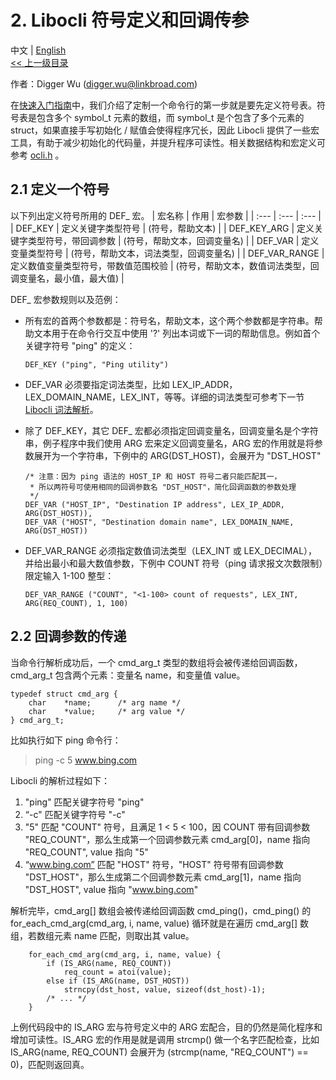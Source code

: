 # 2. Libocli 符号定义和回调传参

中文 | [English](Symbol%20Definition.md)
<br>
[<< 上一级目录](README.zh_CN.md)  

作者：Digger Wu (digger.wu@linkbroad.com)

在[快速入门指南](Quick%20Start%20Guide.zh_CN.md)中，我们介绍了定制一个命令行的第一步就是要先定义符号表。符号表是包含多个 symbol_t 元素的数组，而 symbol_t 是个包含了多个元素的 struct，如果直接手写初始化 / 赋值会使得程序冗长，因此 Libocli 提供了一些宏工具，有助于减少初始化的代码量，并提升程序可读性。相关数据结构和宏定义可参考 [ocli.h](../src/ocli.h) 。

## 2.1 定义一个符号

以下列出定义符号所用的 DEF_ 宏。
| 宏名称 | 作用 | 宏参数 |
| :--- | :--- | :--- |
| DEF_KEY | 定义关键字类型符号 | (符号，帮助文本) |
| DEF_KEY_ARG | 定义关键字类型符号，带回调参数 | (符号，帮助文本，回调变量名) |
| DEF_VAR | 定义变量类型符号 | (符号，帮助文本，词法类型，回调变量名) |
| DEF_VAR_RANGE | 定义数值变量类型符号，带数值范围校验 | (符号，帮助文本，数值词法类型，回调变量名，最小值，最大值) |

DEF_ 宏参数规则以及范例：
- 所有宏的首两个参数都是：符号名，帮助文本，这个两个参数都是字符串。帮助文本用于在命令行交互中使用 '?' 列出本词或下一词的帮助信息。例如首个关键字符号 "ping" 的定义：
  > 
  ```
  DEF_KEY ("ping", "Ping utility")
  ```
- DEF_VAR 必须要指定词法类型，比如 LEX_IP_ADDR，LEX_DOMAIN_NAME，LEX_INT，等等。详细的词法类型可参考下一节 [Libocli 词法解析](Lexical%20Parsing.zh_CN.md)。

- 除了 DEF_KEY，其它 DEF_ 宏都必须指定回调变量名，回调变量名是个字符串，例子程序中我们使用 ARG 宏来定义回调变量名，ARG 宏的作用就是将参数展开为一个字符串，下例中的  ARG(DST_HOST)，会展开为 "DST_HOST"
  ```  
  /* 注意：因为 ping 语法的 HOST_IP 和 HOST 符号二者只能匹配其一，
   * 所以两符号可使用相同的回调参数名 "DST_HOST"，简化回调函数的参数处理
   */
  DEF_VAR ("HOST_IP", "Destination IP address", LEX_IP_ADDR, ARG(DST_HOST)),  
  DEF_VAR ("HOST", "Destination domain name", LEX_DOMAIN_NAME, ARG(DST_HOST))
  ```
- DEF_VAR_RANGE 必须指定数值词法类型（LEX_INT 或 LEX_DECIMAL），并给出最小和最大数值参数，下例中 COUNT 符号（ping 请求报文次数限制）限定输入 1-100 整型：
  >
  ```
  DEF_VAR_RANGE	("COUNT", "<1-100> count of requests", LEX_INT, ARG(REQ_COUNT), 1, 100)
  ```

## 2.2 回调参数的传递

当命令行解析成功后，一个 cmd_arg_t 类型的数组将会被传递给回调函数，cmd_arg_t 包含两个元素：变量名 name，和变量值 value。
```
typedef struct cmd_arg {
	char	*name;		/* arg name */
	char	*value;		/* arg value */
} cmd_arg_t;
```
比如执行如下 ping 命令行：
>ping -c 5 www.bing.com

Libocli 的解析过程如下：
1. "ping" 匹配关键字符号 "ping"
2. “-c" 匹配关键字符号 "-c"
3. "5" 匹配 "COUNT" 符号，且满足 1 < 5 < 100，因 COUNT 带有回调参数 "REQ_COUNT"，那么生成第一个回调参数元素 cmd_arg[0]，name 指向 "REQ_COUNT", value 指向 "5"
4. “www.bing.com” 匹配 "HOST" 符号，"HOST" 符号带有回调参数 "DST_HOST"，那么生成第二个回调参数元素 cmd_arg[1]，name 指向 "DST_HOST", value 指向 "www.bing.com"

解析完毕，cmd_arg[] 数组会被传递给回调函数 cmd_ping()，cmd_ping() 的 for_each_cmd_arg(cmd_arg, i, name, value) 循环就是在遍历 cmd_arg[] 数组，若数组元素 name 匹配，则取出其 value。

```
	for_each_cmd_arg(cmd_arg, i, name, value) {
		if (IS_ARG(name, REQ_COUNT))
			req_count = atoi(value);
		else if (IS_ARG(name, DST_HOST))
			strncpy(dst_host, value, sizeof(dst_host)-1);
		/* ... */
	}
```

上例代码段中的 IS_ARG 宏与符号定义中的 ARG 宏配合，目的仍然是简化程序和增加可读性。IS_ARG 宏的作用是就是调用 strcmp() 做一个名字匹配检查，比如 IS_ARG(name, REQ_COUNT) 会展开为 (strcmp(name, "REQ_COUNT") == 0)，匹配则返回真。
